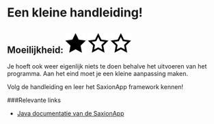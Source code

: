 # Een kleine handleiding!
## Moeilijkheid: ![Filled](../resources/star-filled.svg) ![Outlined](../resources/star-outlined.svg) ![Outlined](../resources/star-outlined.svg) 

Je hoeft ook weer eigenlijk niets te doen behalve het uitvoeren van het programma. Aan het eind moet je een kleine aanpassing maken.

Volg de handleiding en leer het SaxionApp framework kennen!

###Relevante links
* [Java documentatie van de SaxionApp](https://saxionapp.hboictlab.nl/nl/saxion/app/SaxionApp.html)
